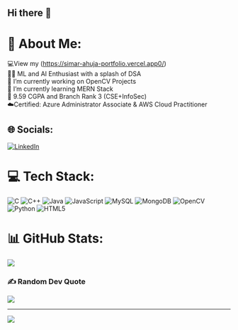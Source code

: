 ## Hi there 👋

# 💫 About Me:
💻View my (https://simar-ahuja-portfolio.vercel.app0/)<br>👨‍💻 ML and AI Enthusiast with a splash of DSA<br>🔭 I’m currently working on OpenCV Projects<br>🌱 I’m currently learning MERN Stack<br>📄 9.59 CGPA and Branch Rank 3 (CSE+InfoSec)<br>☁️Certified: Azure Administrator Associate & AWS Cloud Practitioner


## 🌐 Socials:
[![LinkedIn](https://img.shields.io/badge/LinkedIn-%230077B5.svg?logo=linkedin&logoColor=white)](https://linkedin.com/in/simarahuja) 

# 💻 Tech Stack:
![C](https://img.shields.io/badge/c-%2300599C.svg?style=for-the-badge&logo=c&logoColor=white) ![C++](https://img.shields.io/badge/c++-%2300599C.svg?style=for-the-badge&logo=c%2B%2B&logoColor=white) ![Java](https://img.shields.io/badge/java-%23ED8B00.svg?style=for-the-badge&logo=openjdk&logoColor=white) ![JavaScript](https://img.shields.io/badge/javascript-%23323330.svg?style=for-the-badge&logo=javascript&logoColor=%23F7DF1E) ![MySQL](https://img.shields.io/badge/mysql-4479A1.svg?style=for-the-badge&logo=mysql&logoColor=white) ![MongoDB](https://img.shields.io/badge/MongoDB-%234ea94b.svg?style=for-the-badge&logo=mongodb&logoColor=white) ![OpenCV](https://img.shields.io/badge/opencv-%23white.svg?style=for-the-badge&logo=opencv&logoColor=white) ![Python](https://img.shields.io/badge/python-3670A0?style=for-the-badge&logo=python&logoColor=ffdd54) ![HTML5](https://img.shields.io/badge/html5-%23E34F26.svg?style=for-the-badge&logo=html5&logoColor=white)
# 📊 GitHub Stats:
<!--![](https://github-readme-stats.vercel.app/api?username=simxr&theme=dark&hide_border=false&include_all_commits=true&count_private=true)<br/>
![](https://github-readme-streak-stats.herokuapp.com/?user=simxr&theme=dark&hide_border=false)<br/>-->
![](https://github-readme-stats.vercel.app/api/top-langs/?username=simxr&theme=dark&hide_border=false&include_all_commits=true&count_private=true&layout=compact)

### ✍️ Random Dev Quote
![](https://quotes-github-readme.vercel.app/api?type=horizontal&theme=radical)

---
[![](https://visitcount.itsvg.in/api?id=simxr&icon=0&color=0)](https://visitcount.itsvg.in)

<!-- Proudly created with GPRM ( https://gprm.itsvg.in ) -->
